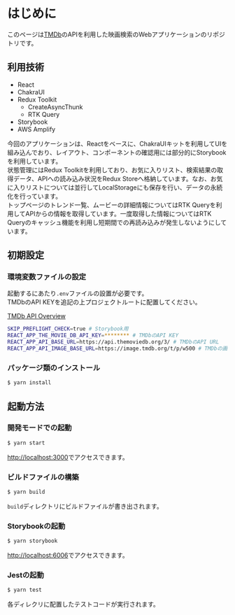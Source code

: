 # はじめに

このページは[TMDb](https://www.themoviedb.org/)のAPIを利用した映画検索のWebアプリケーションのリポジトリです。

## 利用技術

- React
- ChakraUI
- Redux Toolkit
  - CreateAsyncThunk
  - RTK Query
- Storybook
- AWS Amplify

今回のアプリケーションは、Reactをベースに、ChakraUIキットを利用してUIを組み込んでおり、レイアウト、コンポーネントの確認用には部分的にStorybookを利用しています。  
状態管理にはRedux Toolkitを利用しており、お気に入りリスト、検索結果の取得データ、APIへの読み込み状況をRedux Storeへ格納しています。なお、お気に入りリストについては並行してLocalStorageにも保存を行い、データの永続化を行っています。  
トップページのトレンド一覧、ムービーの詳細情報についてはRTK Queryを利用してAPIからの情報を取得しています。一度取得した情報についてはRTK Queryのキャッシュ機能を利用し短期間での再読み込みが発生しないようにしています。

## 初期設定

### 環境変数ファイルの設定

起動するにあたり`.env`ファイルの設置が必要です。  
TMDbのAPI KEYを追記の上プロジェクトルートに配置してください。

[TMDb API Overview](https://www.themoviedb.org/documentation/api)

```bash
SKIP_PREFLIGHT_CHECK=true # Storybook用
REACT_APP_THE_MOVIE_DB_API_KEY=******** # TMDbのAPI KEY
REACT_APP_API_BASE_URL=https://api.themoviedb.org/3/ # TMDbのAPI URL
REACT_APP_API_IMAGE_BASE_URL=https://image.tmdb.org/t/p/w500 # TMDbの画像配信URL
```

### パッケージ類のインストール

```bash
$ yarn install
```

## 起動方法

### 開発モードでの起動

```bash
$ yarn start
```

[http://localhost:3000](http://localhost:3000)でアクセスできます。

### ビルドファイルの構築

```bash
$ yarn build
```

`build`ディレクトリにビルドファイルが書き出されます。

### Storybookの起動

```bash
$ yarn storybook
```

[http://localhost:6006](http://localhost:6006)でアクセスできます。

### Jestの起動

```bash
$ yarn test
```

各ディレクリに配置したテストコードが実行されます。
